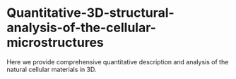 # Quantitative-3D-structural-analysis-of-the-cellular-microstructures
Here we provide comprehensive quantitative description and analysis of the  natural cellular materials in 3D.
